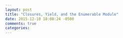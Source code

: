 ```yaml
---
layout: post
title: "Closures, Yield, and the Enumerable Module"
date: 2015-12-10 18:08:24 -0500
comments: true
categories: 
---
```


